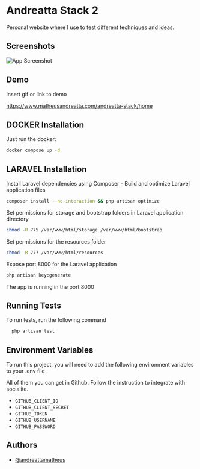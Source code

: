 # Andreatta Stack 2

Personal website where I use to test different techniques and ideas.

## Screenshots

![App Screenshot](https://www.matheusandreatta.com/andreatta-stack/img/posts/img-github.png)

## Demo

Insert gif or link to demo

https://www.matheusandreatta.com/andreatta-stack/home

## DOCKER Installation

Just run the docker:

```bash
docker compose up -d
```

## LARAVEL Installation

Install Laravel dependencies using Composer - Build and optimize Laravel application files

```bash
composer install --no-interaction && php artisan optimize
```

Set permissions for storage and bootstrap folders in Laravel application directory

```bash
chmod -R 775 /var/www/html/storage /var/www/html/bootstrap
```

Set permissions for the resources folder

```bash
chmod -R 777 /var/www/html/resources
```

Expose port 8000 for the Laravel application

```bash
php artisan key:generate
```

The app is running in the port 8000

## Running Tests

To run tests, run the following command

```bash
  php artisan test
```

## Environment Variables

To run this project, you will need to add the following environment variables to your .env file

All of them you can get in Github.
Follow the instruction to integrate with socialite.

-   `GITHUB_CLIENT_ID`
-   `GITHUB_CLIENT_SECRET`
-   `GITHUB_TOKEN`
-   `GITHUB_USERNAME`
-   `GITHUB_PASSWORD`

## Authors

-   [@andreattamatheus](https://www.github.com/andreattamatheus)

